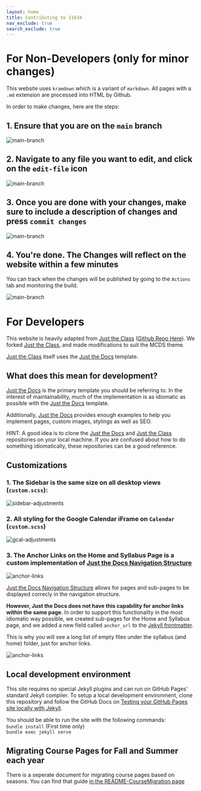```yaml
---
layout: home
title: Contributing to 11634
nav_exclude: true
search_exclude: true
---
```


# For Non-Developers (only for minor changes)

This website uses `kramdown` which is a variant of `markdown`. All pages with a `.md` extension are processed into HTML by Github.

In order to make changes, here are the steps:

## 1. Ensure that you are on the `main` branch

![main-branch](assets/images/dev-docs/github-branch.png)

## 2. Navigate to any file you want to edit, and click on the `edit-file` icon

![main-branch](assets/images/dev-docs/github-edit-file.png)

## 3. Once you are done with your changes, make sure to include a description of changes and press `commit changes`

![main-branch](assets/images/dev-docs/github-save-file.png)

## 4. You're done. The Changes will reflect on the website within a few minutes

You can track when the changes will be published by going to the `Actions` tab and monitoring the build.

![main-branch](assets/images/dev-docs/github-page-deployment.png)

# For Developers

This website is heavily adapted from [Just the Class](https://kevinl.info/just-the-class/) ([Github Repo Here](https://github.com/kevinlin1/just-the-class)). We forked [Just the Class](https://kevinl.info/just-the-class/), and made modifications to suit the MCDS theme.

[Just the Class](https://kevinl.info/just-the-class/) itself uses the [Just the Docs](https://just-the-docs.github.io/just-the-docs/) template.

## What does this mean for development?

[Just the Docs](https://just-the-docs.github.io/just-the-docs/) is the primary template you should be referring to. In the interest of maintainability, much of the implementation is as idiomatic as possible with the [Just the Docs](https://just-the-docs.github.io/just-the-docs/) template.

Additionally, [Just the Docs](https://just-the-docs.github.io/just-the-docs/) provides enough examples to help you implement pages, custom images, stylings as well as SEO.

HINT: A good idea is to clone the [Just the Docs](https://github.com/just-the-docs/just-the-docs) and [Just the Class](https://github.com/kevinlin1/just-the-class) repositories on your local machine. If you are confused about how to do something idiomatically, these repositories can be a good reference.

## Customizations
### 1. The Sidebar is the same size on all desktop views (`custom.scss`):
![sidebar-adjustments](assets/images/dev-docs/sidebar-adjustments.png)

### 2. All styling for the Google Calendar iFrame on `Calendar` (`custom.scss`)
![gcal-adjustments](assets/images/dev-docs/gcal-styling.png)

### 3. The Anchor Links on the Home and Syllabus Page is a custom implementation of [Just the Docs Navigation Structure](https://just-the-docs.github.io/just-the-docs/docs/navigation-structure/)
![anchor-links](assets/images/dev-docs/anchor-links.png)

[Just the Docs Navigation Structure](https://just-the-docs.github.io/just-the-docs/docs/navigation-structure/) allows for pages and sub-pages to be displayed correcly in the navigation structure.

**However, Just the Docs does not have this capability for anchor links within the same page**. In order to support this functionality in the most idiomatic way possible, we created sub-pages for the Home and Syllabus page, and we added a new field called `anchor_url` to the [Jekyll frontmatter](https://jekyllrb.com/docs/front-matter/).

This is why you will see a long list of empty files under the syllabus (and home) folder, just for anchor links.

![anchor-links](assets/images/dev-docs/anchor-links-implementation.png)

## Local development environment

This site requires no special Jekyll plugins and can run on GitHub Pages' standard Jekyll compiler. To setup a local development environment, clone this repository and follow the GitHub Docs on [Testing your GitHub Pages site locally with Jekyll](https://docs.github.com/en/pages/setting-up-a-github-pages-site-with-jekyll/testing-your-github-pages-site-locally-with-jekyll).

You should be able to run the site with the following commands:<br />
```bundle install``` (First time only)<br />
```bundle exec jekyll serve```

## Migrating Course Pages for Fall and Summer each year

There is a seperate document for migrating course pages based on seasons. You can find that guide [in the README-CourseMigration page](README-CourseMigration)
